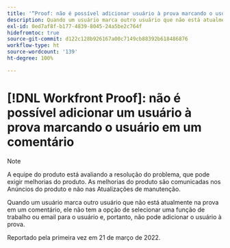 ```yaml
---
title: '“Proof: não é possível adicionar usuário à prova marcando o usuário em um comentário”'
description: Quando um usuário marca outro usuário que não está atualmente na prova em um comentário, ele não tem a opção de selecionar uma função de trabalho ou email para o usuário e, portanto, não pode adicionar o usuário à prova.
exl-id: 0ed7af8f-b177-4839-8045-24a5be2c764f
hidefromtoc: true
source-git-commit: d122c128b926167a00c7149cb88392b618486876
workflow-type: ht
source-wordcount: '139'
ht-degree: 100%

---
```


# [!DNL Workfront Proof]: não é possível adicionar um usuário à prova marcando o usuário em um comentário

>[!NOTE]
>
>A equipe do produto está avaliando a resolução do problema, que pode exigir melhorias do produto. As melhorias do produto são comunicadas nos Anúncios do produto e não nas Atualizações de manutenção.

Quando um usuário marca outro usuário que não está atualmente na prova em um comentário, ele não tem a opção de selecionar uma função de trabalho ou email para o usuário e, portanto, não pode adicionar o usuário à prova.

Reportado pela primeira vez em 21 de março de 2022.
